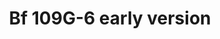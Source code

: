 ---
title: "Bf 109G-6 early version"
price: 3600 
desc: "PROFIPACK, Bf 109G-6 early version, razmera: 1/48"
img_path: "/assets/img/82113.jpg"
brand: EDUARD
available: false
special_offer: false
new: false
soon: false
cat: "Plasticne-Makete"
subcat: "PM-EDUARD"
subsubcat: ""
sifra: "82113"
---